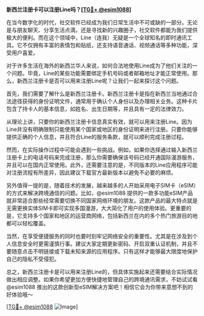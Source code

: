 **新西兰注册卡可以注册Line吗？[[TG💪+ @esim1088](https://t.me/s/esim1088)]**

在当今数字化的时代，社交软件已经成为我们日常生活中不可或缺的一部分。无论是与朋友聊天、分享生活点滴，还是寻找新的兴趣圈子，社交软件都能为我们提供极大的便利。而在这个领域中，Line（连我）无疑是一个全球知名的即时通讯工具。它不仅拥有丰富的表情包和贴纸，还支持语音通话、视频通话等多种功能，深受用户喜爱。

对于许多生活在海外的新西兰华人来说，如何合法地使用Line成为了他们关注的一个问题。毕竟，Line的某些功能需要绑定手机号码或者邮箱地址才能正常使用。那么，新西兰注册卡是否可以用来注册Line呢？让我们一起来探讨这个问题。

首先，我们需要了解什么是新西兰注册卡。新西兰注册卡是指在新西兰当地通过合法途径获得的身份证明文件，通常用于确认个人身份以及办理相关业务。这种卡片包含了持卡人的基本信息，如姓名、出生日期等，并且具有一定的法律效力。

从理论上讲，只要你的新西兰注册卡信息真实有效，就可以用来注册Line。因为Line并没有明确限制只能使用某个国家或地区的身份证明来进行注册。只要你能够提供正确的个人信息，并且符合Line的服务条款，就可以顺利完成注册过程。

然而，在实际操作过程中可能会遇到一些挑战。例如，如果你选择通过输入新西兰注册卡上的电话号码来完成注册，那么你需要确保该号码已经开通国际漫游服务，并且可以在国内正常使用。此外，还需要注意的是，不同版本的Line应用程序可能对注册流程有所差异，因此建议下载官方最新版本以避免不必要的麻烦。

另外值得一提的是，随着技术的发展，越来越多的人开始采用电子SIM卡（eSIM）的方式来解决跨境通信的问题。比如，@esim1088 提供的一款多功能eSIM产品就非常适合那些经常需要切换不同国家网络环境的朋友。这款产品的最大特点就是无需更换实体SIM卡即可实现多国漫游，大大简化了用户的使用体验。更重要的是，它支持多个国家和地区的运营商网络，包括新西兰在内的多个热门旅游目的地都可以轻松覆盖。

当然，在享受便捷服务的同时也要时刻牢记网络安全的重要性。尤其是在涉及到个人信息安全时更需谨慎行事。建议大家定期更新密码、开启双重认证机制，并且不要随意点击不明链接或下载未知来源的应用程序。只有这样才能够最大限度地保护自己的隐私不受侵犯。

总之，新西兰注册卡是可以用来注册Line的，但具体实施起来还需要结合实际情况做出相应调整。如果你希望更加方便快捷地管理自己的跨境通讯需求，不妨试试看 @esim1088 推出的这款创新型eSIM解决方案吧！相信它会为你带来意想不到的好体验哦～

[[TG💪+ @esim1088](https://t.me/s/esim1088) ![Image](https://i.postimg.cc/4NQfJmqS/Snipaste-2025-05-13-00-14-12.png)]